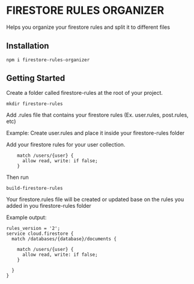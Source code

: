 # FIRESTORE RULES ORGANIZER

Helps you organize your firestore rules and split it to different files

## Installation

```
npm i firestore-rules-organizer
```


## Getting Started

Create a folder called firestore-rules at the root of your project.

```
mkdir firestore-rules
```

Add .rules file that contains your firestore rules (Ex. user.rules, post.rules, etc)


Example: Create user.rules and place it inside your firestore-rules folder

Add your firestore rules for your user collection.

```
    match /users/{user} {
      allow read, write: if false;
    }

```

Then run

```
build-firestore-rules
```

Your firestore.rules file will be created or updated base on the rules you added in you firestore-rules folder

Example output:

```
rules_version = '2';
service cloud.firestore {
  match /databases/{database}/documents {

    match /users/{user} {
      allow read, write: if false;
    }

  }
}
```